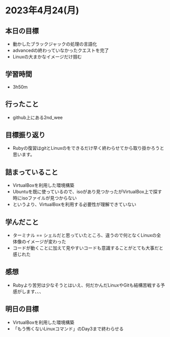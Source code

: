 # 2023年4月24(月)

## 本日の目標
- 動かしたブラックジャックの処理の言語化
- advancedの終わっていなかったクエストを完了
- Linuxの大まかなイメージだけ掴む

## 学習時間
- 3h50m

## 行ったこと
- github上にある2nd_wee
   
## 目標振り返り
- Rubyの復習はgitとLinuxのをできるだけ早く終わらせてから取り掛かろうと思います。

## 詰まっていること
- VirtualBoxを利用した環境構築
- Ubuntuを既に使っているので、isoがあり見つかったがVirtualBox上で探す時にisoファイルが見つからない
- というより、VirtualBoxを利用する必要性が理解できていない

## 学んだこと
- ターミナル == シェルだと思っていたところ、違うので何となくLinuxの全体像のイメージが変わった
- コードが動くことに加えて見やすいコードも意識することがとても大事だと感じれた

## 感想
- Rubyより苦労は少なそうとはいえ、何だかんだLinuxやGitも結構苦戦する予感がします、、、

## 明日の目標
- VirtualBoxを利用した環境構築
- 「もう怖くないLinuxコマンド」のDay3まで終わらせる